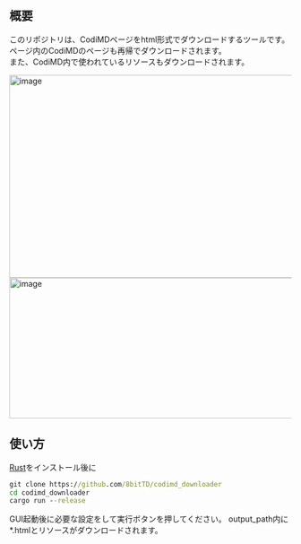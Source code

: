 ## 概要
このリポジトリは、CodiMDページをhtml形式でダウンロードするツールです。<br>
ページ内のCodiMDのページも再帰でダウンロードされます。<br>
また、CodiMD内で使われているリソースもダウンロードされます。

<img width="669" height="362" alt="image" src="https://github.com/user-attachments/assets/5ea08764-31b9-4bd9-8b10-6a2f9321b071" />

<img width="562" height="251" alt="image" src="https://github.com/user-attachments/assets/7cb1fcc5-5317-4f27-8724-c2de098cbc15" />

## 使い方
[Rust](https://rust-lang.org/ja/)をインストール後に
```cmd
git clone https://github.com/8bitTD/codimd_downloader
cd codimd_downloader
cargo run --release
```
GUI起動後に必要な設定をして実行ボタンを押してください。
output_path内に*.htmlとリソースがダウンロードされます。
